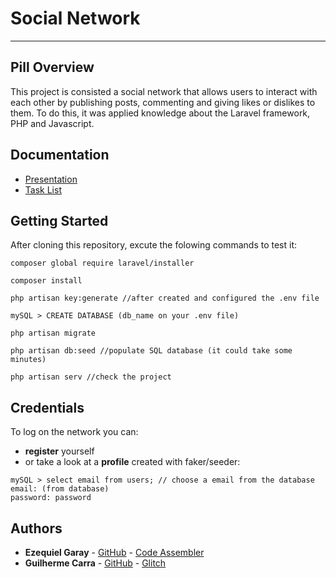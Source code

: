# Social Network
---
## Pill Overview
This project is consisted a social network that allows users to interact with each other by publishing posts, commenting and giving likes or dislikes to them.
To do this, it was applied knowledge about the Laravel framework, PHP and Javascript.
## Documentation
* [Presentation](https://drive.google.com/file/d/1pPQMyUqhtuPM6A1JjxdC7SLoOPvRagPR/view?usp=sharing)
* [Task List](https://docs.google.com/spreadsheets/d/1WlAGvgiI4W0py7S-Z1LSwHA7ExpVnQDsUeW01bsZjh8/edit?usp=sharing)

## Getting Started
After cloning this repository, excute the folowing commands to test it:
````
composer global require laravel/installer
````
````
composer install
````
````
php artisan key:generate //after created and configured the .env file
````
````
mySQL > CREATE DATABASE (db_name on your .env file)
````
````
php artisan migrate
````
````
php artisan db:seed //populate SQL database (it could take some minutes)
````
````
php artisan serv //check the project
````
## Credentials
To log on the network you can:
* **register** yourself
* or take a look at a **profile** created with faker/seeder:
````
mySQL > select email from users; // choose a email from the database
email: (from database)
password: password
````
## Authors

* **Ezequiel Garay** - [GitHub](https://github.com/ezemgaray) - [Code Assembler](https://code.assemblerschool.com/ezequiel-garay)
* **Guilherme Carra** - [GitHub](https://github.com/GuilhermeCarra/) - [Glitch](https://glitch.com/@GuilhermeCarra/)
